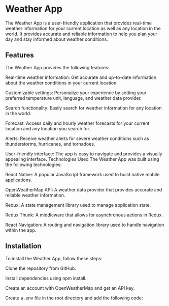 
# Weather App
The Weather App is a user-friendly application that provides real-time weather information for your current location as well as any location in the world. It provides accurate and reliable information to help you plan your day and stay informed about weather conditions.

## Features
The Weather App provides the following features:

Real-time weather information: Get accurate and up-to-date information about the weather conditions in your current location.

Customizable settings: Personalize your experience by setting your preferred temperature unit, language, and weather data provider.

Search functionality: Easily search for weather information for any location in the world.

Forecast: Access daily and hourly weather forecasts for your current location and any location you search for.

Alerts: Receive weather alerts for severe weather conditions such as thunderstorms, hurricanes, and tornadoes.

User-friendly interface: The app is easy to navigate and provides a visually appealing interface.
Technologies Used
The Weather App was built using the following technologies:

React Native: A popular JavaScript framework used to build native mobile applications.

OpenWeatherMap API: A weather data provider that provides accurate and reliable weather information.

Redux: A state management library used to manage application state.

Redux Thunk: A middleware that allows for asynchronous actions in Redux.

React Navigation: A routing and navigation library used to handle navigation within the app.

## Installation
To install the Weather App, follow these steps:

Clone the repository from GitHub.

Install dependencies using npm install.

Create an account with OpenWeatherMap and get an API key.

Create a .env file in the root directory and add the following code:
